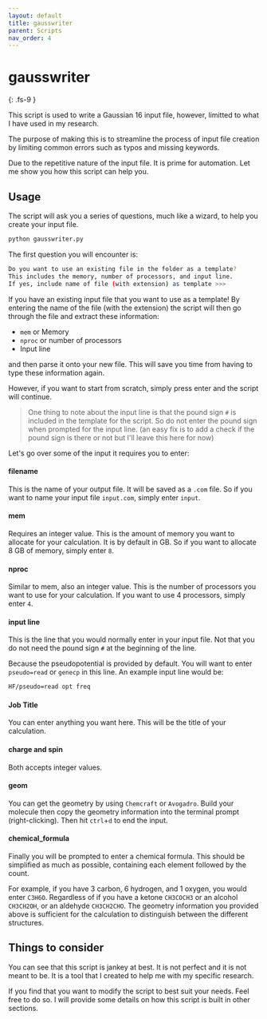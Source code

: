 ```yaml
---
layout: default
title: gausswriter
parent: Scripts
nav_order: 4
---
```


# gausswriter
{: .fs-9 }

This script is used to write a Gaussian 16 input file, however, limitted to what I have used in my research. 

The purpose of making this is to streamline the process of input file creation by limiting common errors such as typos and missing keywords.

Due to the repetitive nature of the input file. It is prime for automation. Let me show you how this script can help you.

## Usage

The script will ask you a series of questions, much like a wizard, to help you create your input file. 

```bash
python gausswriter.py
```

The first question you will encounter is:

```bash
Do you want to use an existing file in the folder as a template?
This includes the memory, number of processors, and input line.
If yes, include name of file (with extension) as template >>>
```

If you have an existing input file that you want to use as a template! By entering the name of the file (with the extension) the script will then go through the file and extract these information:

- `mem` or Memory
- `nproc` or number of processors
- Input line

and then parse it onto your new file. This will save you time from having to type these information again.

However, if you want to start from scratch, simply press enter and the script will continue.

> One thing to note about the input line is that the pound sign `#` is included in the template for the script. So do not enter the pound sign when prompted for the input line. (an easy fix is to add a check if the pound sign is there or not but I'll leave this here for now)

Let's go over some of the input it requires you to enter:

#### filename

This is the name of your output file. It will be saved as a `.com` file. So if you want to name your input file `input.com`, simply enter `input`.

#### mem

Requires an integer value. This is the amount of memory you want to allocate for your calculation. It is by default in GB. So if you want to allocate 8 GB of memory, simply enter `8`.

#### nproc

Similar to mem, also an integer value. This is the number of processors you want to use for your calculation. If you want to use 4 processors, simply enter `4`.

#### input line

This is the line that you would normally enter in your input file. Not that you do not need the pound sign `#` at the beginning of the line.

Because the pseudopotential is provided by default. You will want to enter `pseudo=read` or `genecp` in this line. An example input line would be:

```bash
HF/pseudo=read opt freq
```

#### Job Title

You can enter anything you want here. This will be the title of your calculation.

#### charge and spin

Both accepts integer values.

#### geom

You can get the geometry by using `Chemcraft` or `Avogadro`. Build your molecule then copy the geometry information into the terminal prompt (right-clicking). Then hit `ctrl`+`d` to end the input.

#### chemical_formula

Finally you will be prompted to enter a chemical formula. This should be simplified as much as possible, containing each element followed by the count. 

For example, if you have 3 carbon, 6 hydrogen, and 1 oxygen, you would enter `C3H6O`. Regardless of if you have a ketone `CH3COCH3` or an alcohol `CH3CH2OH`, or an aldehyde `CH3CH2CHO`. The geometry information you provided above is sufficient for the calculation to distinguish between the different structures.

## Things to consider

You can see that this script is jankey at best. It is not perfect and it is not meant to be. It is a tool that I created to help me with my specific research.

If you find that you want to modify the script to best suit your needs. Feel free to do so. I will provide some details on how this script is built in other sections.